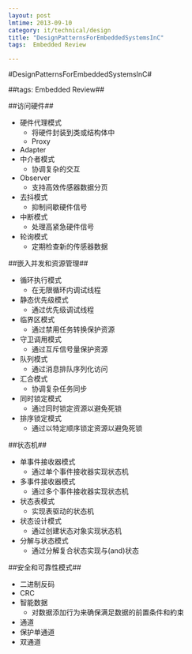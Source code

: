 ```yaml
---
layout: post
lmtime: 2013-09-10
category: it/technical/design
title: "DesignPatternsForEmbeddedSystemsInC"
tags:  Embedded Review

---
```

#DesignPatternsForEmbeddedSystemsInC#



##tags: Embedded Review##



##访问硬件##
* 硬件代理模式
  * 将硬件封装到类或结构体中
  * Proxy
* Adapter
* 中介者模式
  * 协调复杂的交互
* Observer
  * 支持高效传感器数据分页
* 去抖模式
  * 抑制间歇硬件信号
* 中断模式
  * 处理高紧急硬件信号
* 轮询模式
  * 定期检查新的传感器数据



##嵌入并发和资源管理##
* 循环执行模式
  * 在无限循环内调试线程
* 静态优先级模式
  * 通过优先级调试线程
* 临界区模式
  * 通过禁用任务转换保护资源
* 守卫调用模式
  * 通过互斥信号量保护资源
* 队列模式
  * 通过消息排队序列化访问
* 汇合模式
  * 协调复杂任务同步
* 同时锁定模式
  * 通过同时锁定资源以避免死锁
* 排序锁定模式
  * 通过以特定顺序锁定资源以避免死锁



##状态机##
* 单事件接收器模式
  * 通过单个事件接收器实现状态机
* 多事件接收器模式
  * 通过多个事件接收器实现状态机
* 状态表模式
  * 实现表驱动的状态机
* 状态设计模式
  * 通过创建状态对象实现状态机
* 分解与状态模式
  * 通过分解复合状态实现与(and)状态



##安全和可靠性模式##
* 二进制反码
* CRC
* 智能数据
  * 对数据添加行为来确保满足数据的前置条件和約束
* 通道
* 保护单通道
* 双通道
